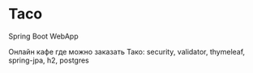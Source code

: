# Taco

Spring Boot WebApp

Онлайн кафе где можно заказать Тако:
security, validator, thymeleaf, spring-jpa, h2, postgres